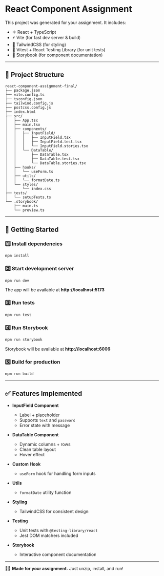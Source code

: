 # React Component Assignment

This project was generated for your assignment. It includes:

- ⚛️ React + TypeScript
- ⚡ Vite (for fast dev server & build)
- 🎨 TailwindCSS (for styling)
- 🧪 Vitest + React Testing Library (for unit tests)
- 📖 Storybook (for component documentation)

---

## 📂 Project Structure

```
react-component-assignment-final/
├── package.json
├── vite.config.ts
├── tsconfig.json
├── tailwind.config.js
├── postcss.config.js
├── index.html
├── src/
│   ├── App.tsx
│   ├── main.tsx
│   ├── components/
│   │   ├── InputField/
│   │   │   ├── InputField.tsx
│   │   │   ├── InputField.test.tsx
│   │   │   └── InputField.stories.tsx
│   │   └── DataTable/
│   │       ├── DataTable.tsx
│   │       ├── DataTable.test.tsx
│   │       └── DataTable.stories.tsx
│   ├── hooks/
│   │   └── useForm.ts
│   ├── utils/
│   │   └── formatDate.ts
│   └── styles/
│       └── index.css
├── tests/
│   └── setupTests.ts
└── .storybook/
    ├── main.ts
    └── preview.ts
```

---

## 🚀 Getting Started

### 1️⃣ Install dependencies
```bash
npm install
```

### 2️⃣ Start development server
```bash
npm run dev
```

The app will be available at **http://localhost:5173**

### 3️⃣ Run tests
```bash
npm run test
```

### 4️⃣ Run Storybook
```bash
npm run storybook
```

Storybook will be available at **http://localhost:6006**

### 5️⃣ Build for production
```bash
npm run build
```

---

## ✅ Features Implemented

- **InputField Component**
  - Label + placeholder
  - Supports `text` and `password`
  - Error state with message

- **DataTable Component**
  - Dynamic columns + rows
  - Clean table layout
  - Hover effect

- **Custom Hook**
  - `useForm` hook for handling form inputs

- **Utils**
  - `formatDate` utility function

- **Styling**
  - TailwindCSS for consistent design

- **Testing**
  - Unit tests with `@testing-library/react`
  - Jest DOM matchers included

- **Storybook**
  - Interactive component documentation

---

👨‍💻 **Made for your assignment.** Just unzip, install, and run!
